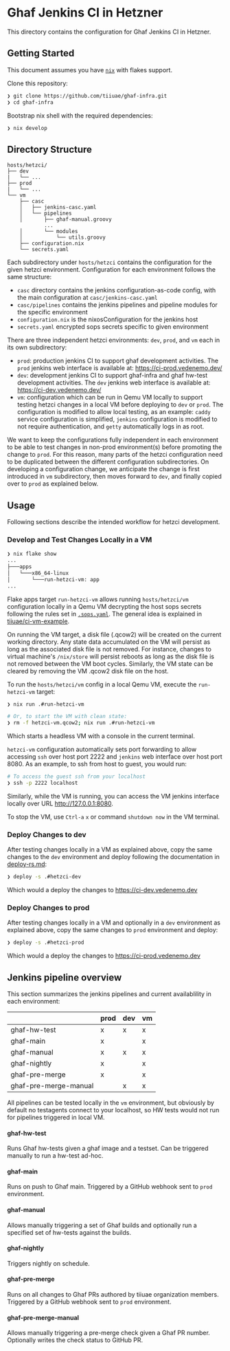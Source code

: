 <!--
SPDX-FileCopyrightText: 2025 TII (SSRC) and the Ghaf contributors
SPDX-License-Identifier: CC-BY-SA-4.0
-->

# Ghaf Jenkins CI in Hetzner

This directory contains the configuration for Ghaf Jenkins CI in Hetzner.

## Getting Started

This document assumes you have [`nix`](https://nixos.org/download.html) with flakes support.

Clone this repository:
```bash
❯ git clone https://github.com/tiiuae/ghaf-infra.git
❯ cd ghaf-infra
```

Bootstrap nix shell with the required dependencies:
```bash
❯ nix develop
```

## Directory Structure
```
hosts/hetzci/
├── dev
|   └── ...
├── prod
|   └── ...
└── vm
    ├── casc
    │   ├── jenkins-casc.yaml
    │   └── pipelines
    │       ├── ghaf-manual.groovy
            ...
    │       └── modules
    │           └── utils.groovy
    ├── configuration.nix
    └── secrets.yaml

```
Each subdirectory under `hosts/hetzci` contains the configuration for the given hetzci environment. Configuration for each environment follows the same structure:
- `casc` directory contains the jenkins configuration-as-code config, with the main configuration at `casc/jenkins-casc.yaml`
- `casc/pipelines` contains the jenkins pipelines and pipeline modules for the specific environment
- `configuration.nix` is the nixosConfiguration for the jenkins host
- `secrets.yaml` encrypted sops secrets specific to given environment

There are three independent hetzci environments: `dev`, `prod`, and `vm` each in its own subdirectory:
- `prod`: production jenkins CI to support ghaf development activities. The `prod` jenkins web interface is available at: https://ci-prod.vedenemo.dev/
- `dev`: development jenkins CI to support ghaf-infra and ghaf hw-test development activities. The `dev` jenkins web interface is available at: https://ci-dev.vedenemo.dev/
- `vm`: configuration which can be run in Qemu VM locally to support testing hetzci changes in a local VM before deploying to `dev` or `prod`. The configuration is modified to allow local testing, as an example: `caddy` service configuration is simplified, `jenkins` configuration is modified to not require authentication, and `getty` automatically logs in as root.

We want to keep the configurations fully independent in each environment to be able to test changes in non-prod environment(s) before promoting the change to `prod`. For this reason, many parts of the hetzci configuration need to be duplicated between the different configuration subdirectories. On developing a configuration change, we anticipate the change is first introduced in `vm` subdirectory, then moves forward to `dev`, and finally copied over to `prod` as explained below.

## Usage

Following sections describe the intended workflow for hetzci development.

### Develop and Test Changes Locally in a VM

```bash
❯ nix flake show
...
├───apps
│   └───x86_64-linux
│       └───run-hetzci-vm: app
...
```
Flake apps target `run-hetzci-vm` allows running `hosts/hetzci/vm` configuration locally in a Qemu VM decrypting the host sops secrets following the rules set in [`.sops.yaml`](https://github.com/tiiuae/ghaf-infra/blob/main/.sops.yaml). The general idea is explained in [tiiuae/ci-vm-example](https://github.com/tiiuae/ci-vm-example?tab=readme-ov-file#secrets).

On running the VM target, a disk file (.qcow2) will be created on the current working directory. Any state data accumulated on the VM will persist as long as the associated disk file is not removed. For instance, changes to virtual machine's `/nix/store` will persist reboots as long as the disk file is not removed between the VM boot cycles. Similarly, the VM state can be cleared by removing the VM .qcow2 disk file on the host.

To run the `hosts/hetzci/vm` config in a local Qemu VM, execute the `run-hetzci-vm` target:

```bash
❯ nix run .#run-hetzci-vm

# Or, to start the VM with clean state:
❯ rm -f hetzci-vm.qcow2; nix run .#run-hetzci-vm
```
Which starts a headless VM with a console in the current terminal.

`hetzci-vm` configuration automatically sets port forwarding to allow accessing `ssh` over host port 2222 and `jenkins` web interface over host port 8080.
As an example, to ssh from host to guest, you would run:
```bash
# To access the guest ssh from your localhost
❯ ssh -p 2222 localhost
```
Similarly, while the VM is running, you can access the VM jenkins interface locally over URL http://127.0.0.1:8080.

To stop the VM, use `Ctrl-a` `x` or command `shutdown now` in the VM terminal.

### Deploy Changes to dev

After testing changes locally in a VM as explained above, copy the same changes to the `dev` environment and deploy following the documentation in [deploy-rs.md](https://github.com/tiiuae/ghaf-infra/blob/main/docs/deploy-rs.md):

```bash
❯ deploy -s .#hetzci-dev
```

Which would a deploy the changes to https://ci-dev.vedenemo.dev

### Deploy Changes to prod

After testing changes locally in a VM and optionally in a `dev` environment as explained above, copy the same changes to `prod` environment and deploy:
```bash
❯ deploy -s .#hetzci-prod
```

Which would a deploy the changes to https://ci-prod.vedenemo.dev

## Jenkins pipeline overview

This section summarizes the jenkins pipelines and current availablility in each environment:

|                       | prod | dev | vm |
|-----------------------|------|-----|----|
| ghaf-hw-test          | x    | x   | x  |
| ghaf-main             | x    |     | x  |
| ghaf-manual           | x    | x   | x  |
| ghaf-nightly          | x    |     | x  |
| ghaf-pre-merge        | x    |     | x  |
| ghaf-pre-merge-manual |      | x   | x  |


All pipelines can be tested locally in the `vm` environment, but obviously by default no testagents connect to your localhost, so HW tests would not run for pipelines triggered in local VM.

#### ghaf-hw-test
Runs Ghaf hw-tests given a ghaf image and a testset. Can be triggered manually to run a hw-test ad-hoc.

#### ghaf-main
Runs on push to Ghaf main. Triggered by a GitHub webhook sent to `prod` environment.

#### ghaf-manual
Allows manually triggering a set of Ghaf builds and optionally run a specified set of hw-tests against the builds.

#### ghaf-nightly
Triggers nightly on schedule.

#### ghaf-pre-merge
Runs on all changes to Ghaf PRs authored by tiiuae organization members. Triggered by a GitHub webhook sent to `prod` environment.

#### ghaf-pre-merge-manual
Allows manually triggering a pre-merge check given a Ghaf PR number. Optionally writes the check status to GitHub PR.

